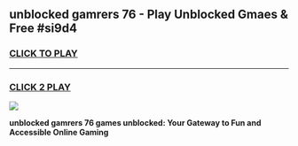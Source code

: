 
## unblocked gamrers 76 - Play Unblocked Gmaes & Free #si9d4
<h3>
<a href="https://news.freeplayer.one?title=unblocked_gamrers_76&ref=03M">CLICK TO PLAY</a></h3>
<hr>

<h3>
<a href="https://news.freeplayer.one?title=unblocked_gamrers_76&ref=03M">CLICK 2 PLAY</a>
  
</h3>

<a href="https://news.freeplayer.one?title=unblocked_gamrers_76&ref=03M"><img src="https://clearcache.store/games.png"></a>


**unblocked gamrers 76 games unblocked: Your Gateway to Fun and Accessible Online Gaming**
